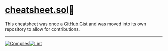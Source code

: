 # [cheatsheet.sol](https://github.com/patrickd-/cheatsheet.sol/blob/main/contracts/cheatsheet.sol)🔗

This cheatsheet was once a [GitHub Gist](https://gist.github.com/patrickd-/5000fc1eb3e9d92f555a9ea2af94de54) and was moved into its own repository to allow for contributions.

---


[![Compiles](https://github.com/patrickd-/cheatsheet.sol/actions/workflows/compiles.yaml/badge.svg)](https://github.com/patrickd-/cheatsheet.sol/actions/workflows/compiles.yaml)[![Lint](https://github.com/patrickd-/cheatsheet.sol/actions/workflows/lint.yaml/badge.svg)](https://github.com/patrickd-/cheatsheet.sol/actions/workflows/lint.yaml)
